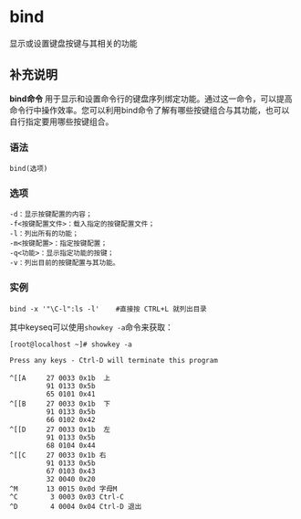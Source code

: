 bind
===

显示或设置键盘按键与其相关的功能

## 补充说明

**bind命令** 用于显示和设置命令行的键盘序列绑定功能。通过这一命令，可以提高命令行中操作效率。您可以利用bind命令了解有哪些按键组合与其功能，也可以自行指定要用哪些按键组合。

### 语法  

```
bind(选项)
```

### 选项  

```
-d：显示按键配置的内容；
-f<按键配置文件>：载入指定的按键配置文件；
-l：列出所有的功能；
-m<按键配置>：指定按键配置；
-q<功能>：显示指定功能的按键；
-v：列出目前的按键配置与其功能。
```

### 实例  

```
bind -x '"\C-l":ls -l'    #直接按 CTRL+L 就列出目录
```

其中keyseq可以使用`showkey -a`命令来获取：

```
[root@localhost ~]# showkey -a

Press any keys - Ctrl-D will terminate this program

^[[A     27 0033 0x1b  上
         91 0133 0x5b
         65 0101 0x41
^[[B     27 0033 0x1b  下
         91 0133 0x5b
         66 0102 0x42
^[[D     27 0033 0x1b  左
         91 0133 0x5b
         68 0104 0x44
^[[C     27 0033 0x1b 右
         91 0133 0x5b
         67 0103 0x43
         32 0040 0x20
^M       13 0015 0x0d 字母M
^C        3 0003 0x03 Ctrl-C
^D        4 0004 0x04 Ctrl-D 退出
```


<!-- Linux命令行搜索引擎：https://jaywcjlove.github.io/linux-command/ -->